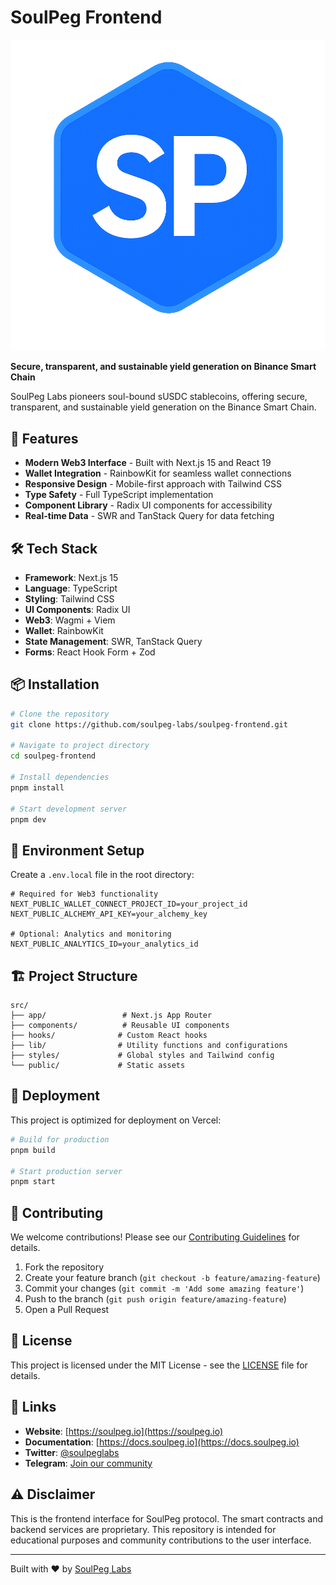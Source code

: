 # SoulPeg Frontend

![SoulPeg Logo](./public/logo-soulpeg.png)

**Secure, transparent, and sustainable yield generation on Binance Smart Chain**

SoulPeg Labs pioneers soul-bound sUSDC stablecoins, offering secure, transparent, and sustainable yield generation on the Binance Smart Chain.

## 🚀 Features

- **Modern Web3 Interface** - Built with Next.js 15 and React 19
- **Wallet Integration** - RainbowKit for seamless wallet connections
- **Responsive Design** - Mobile-first approach with Tailwind CSS
- **Type Safety** - Full TypeScript implementation
- **Component Library** - Radix UI components for accessibility
- **Real-time Data** - SWR and TanStack Query for data fetching

## 🛠 Tech Stack

- **Framework**: Next.js 15
- **Language**: TypeScript
- **Styling**: Tailwind CSS
- **UI Components**: Radix UI
- **Web3**: Wagmi + Viem
- **Wallet**: RainbowKit
- **State Management**: SWR, TanStack Query
- **Forms**: React Hook Form + Zod

## 📦 Installation

```bash
# Clone the repository
git clone https://github.com/soulpeg-labs/soulpeg-frontend.git

# Navigate to project directory
cd soulpeg-frontend

# Install dependencies
pnpm install

# Start development server
pnpm dev
```

## 🔧 Environment Setup

Create a `.env.local` file in the root directory:

```env
# Required for Web3 functionality
NEXT_PUBLIC_WALLET_CONNECT_PROJECT_ID=your_project_id
NEXT_PUBLIC_ALCHEMY_API_KEY=your_alchemy_key

# Optional: Analytics and monitoring
NEXT_PUBLIC_ANALYTICS_ID=your_analytics_id
```

## 🏗 Project Structure

```
src/
├── app/                 # Next.js App Router
├── components/          # Reusable UI components
├── hooks/              # Custom React hooks
├── lib/                # Utility functions and configurations
├── styles/             # Global styles and Tailwind config
└── public/             # Static assets
```

## 🚀 Deployment

This project is optimized for deployment on Vercel:

```bash
# Build for production
pnpm build

# Start production server
pnpm start
```

## 🤝 Contributing

We welcome contributions! Please see our [Contributing Guidelines](CONTRIBUTING.md) for details.

1. Fork the repository
2. Create your feature branch (`git checkout -b feature/amazing-feature`)
3. Commit your changes (`git commit -m 'Add some amazing feature'`)
4. Push to the branch (`git push origin feature/amazing-feature`)
5. Open a Pull Request

## 📄 License

This project is licensed under the MIT License - see the [LICENSE](LICENSE) file for details.

## 🔗 Links

- **Website**: [https://soulpeg.io](https://soulpeg.io)
- **Documentation**: [https://docs.soulpeg.io](https://docs.soulpeg.io)
- **Twitter**: [@soulpeglabs](https://x.com/soulpeglabs)
- **Telegram**: [Join our community](https://t.me/soulpeg)

## ⚠️ Disclaimer

This is the frontend interface for SoulPeg protocol. The smart contracts and backend services are proprietary. This repository is intended for educational purposes and community contributions to the user interface.

---

Built with ❤️ by [SoulPeg Labs](https://github.com/soulpeg-labs) 